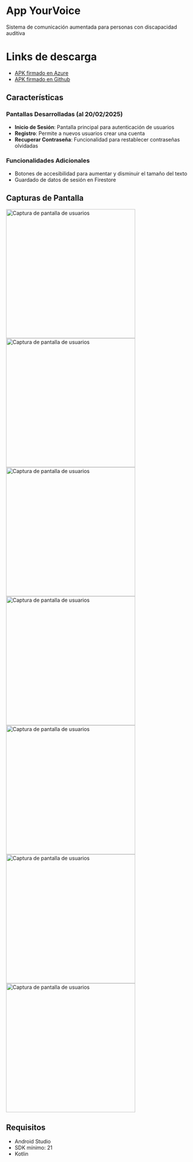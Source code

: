 # App YourVoice

Sistema de comunicación aumentada para personas con discapacidad auditiva

# Links de descarga

- [APK firmado en Azure](https://storagebcyt.blob.core.windows.net/publicacccessblob/app-release-eft.apk?sp=r&st=2025-02-20T03:21:01Z&se=2025-03-13T11:21:01Z&spr=https&sv=2022-11-02&sr=b&sig=dDEUTmNs99im077PmBTn8igag%2B2iZ4tHxXM5jTOgCpI%3D)
- [APK firmado en Github](https://github.com/cesar-bravo-m/tarea-kotlin-sumativa/blob/main/app/release/app-release-eft.apk)

## Características

### Pantallas Desarrolladas (al 20/02/2025)
- **Inicio de Sesión**: Pantalla principal para autenticación de usuarios
- **Registro**: Permite a nuevos usuarios crear una cuenta
- **Recuperar Contraseña**: Funcionalidad para restablecer contraseñas olvidadas

### Funcionalidades Adicionales
- Botones de accesibilidad para aumentar y disminuir el tamaño del texto
- Guardado de datos de sesión en Firestore

## Capturas de Pantalla

<img width="353" alt="Captura de pantalla de usuarios" src="https://github.com/user-attachments/assets/5f624669-f7f8-484e-bf89-93b5c5011d42" />
<img width="353" alt="Captura de pantalla de usuarios" src="https://github.com/user-attachments/assets/e3d0a651-7be6-4b3a-b128-7a8e99ef8db3" />
<img width="353" alt="Captura de pantalla de usuarios" src="https://github.com/user-attachments/assets/a3d9523f-901e-4e32-998e-d32a9f766f07" />
<img width="353" alt="Captura de pantalla de usuarios" src="https://github.com/user-attachments/assets/bda945e7-66cf-4b64-ac32-9b361d6c460f" />
<img width="353" alt="Captura de pantalla de usuarios" src="https://github.com/user-attachments/assets/7a19cbd3-f8c1-4820-a008-06a0d51f861d" />
<img width="353" alt="Captura de pantalla de usuarios" src="https://github.com/user-attachments/assets/a6506ace-c1d5-4ad0-ad91-19cdac40607f" />
<img width="353" alt="Captura de pantalla de usuarios" src="https://github.com/user-attachments/assets/6ec2b0c9-82ca-47b8-bf0f-c789481d0e28" />


## Requisitos
- Android Studio
- SDK mínimo: 21
- Kotlin
